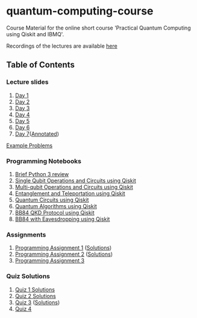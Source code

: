 # quantum-computing-course 
Course Material for the online short course 'Practical Quantum Computing using Qiskit and IBMQ'.

Recordings of the lectures are available [here](https://www.youtube.com/playlist?list=PLyEHBEYaB52XCMH9mMHo5MAzGcZkcdVGB)

## Table of Contents

### Lecture slides
1. [Day 1](lecture_slides/day1.pdf)
2. [Day 2](lecture_slides/day2.pdf)
3. [Day 3](lecture_slides/day3.pdf)
4. [Day 4](lecture_slides/day4.pdf)
5. [Day 5](lecture_slides/day5.pdf)
6. [Day 6](lecture_slides/day6.pdf)
6. [Day 7](lecture_slides/day7.pdf)([Annotated](lecture_slides/day7_annotated.pdf))

[Example Problems](lecture_slides/example_problems.pdf)

### Programming Notebooks
1. [Brief Python 3 review](notebooks/intro_python.ipynb)
2. [Single Qubit Operations and Circuits using Qiskit](notebooks/single_qubit.ipynb)
3. [Multi-qubit Operations and Circuits using Qiskit](notebooks/multi_qubit.ipynb)
4. [Entanglement and Teleportation using Qiskit](notebooks/teleportation.ipynb)
5. [Quantum Circuits using Qiskit](notebooks/quantum_circuits.ipynb)
6. [Quantum Algorithms using Qiskit](notebooks/algorithms.ipynb)
7. [BB84 QKD Protocol using Qiskit](notebooks/BB84.ipynb)
8. [BB84 with Eavesdropping using Qiskit](notebooks/BB84_eavesdropping.ipynb)


### Assignments

1. [Programming Assignment 1](assignments/assignment1.ipynb) ([Solutions](assignments/assignment1_solutions.ipynb))
2. [Programming Assignment 2](assignments/assignment2.ipynb) ([Solutions](assignments/assignment2_solutions.ipynb))
3. [Programming Assignment 3](assignments/assignment3.ipynb)

### Quiz Solutions

1. [Quiz 1 Solutions](assignments/quizzes/quiz1_solutions.pdf)
2. [Quiz 2 Solutions](assignments/quizzes/quiz2_solutions.pdf)
3. [Quiz 3](assignments/quizzes/quiz3.pdf) ([Solutions](assignments/quizzes/quiz3_solutions.pdf))
4. [Quiz 4](assignments/quizzes/quiz4.pdf)